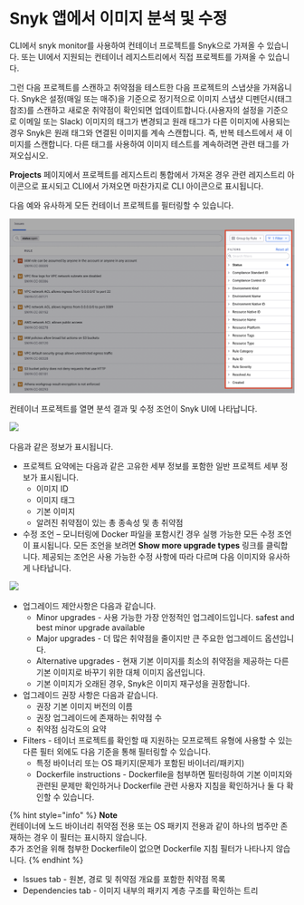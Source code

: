 # Snyk 앱에서 이미지 분석 및 수정

CLI에서 snyk monitor를 사용하여 컨테이너 프로젝트를 Snyk으로 가져올 수 있습니다. 또는 UI에서 지원되는 컨테이너 레지스트리에서 직접 프로젝트를 가져올 수 있습니다.

그런 다음 프로젝트를 스캔하고 취약점을 테스트한 다음 프로젝트의 스냅샷을 가져옵니다. Snyk은 설정(매일 또는 매주)을 기준으로 정기적으로 이미지 스냅샷 디펜던시(태그 참조)를 스캔하고 새로운 취약점이 확인되면 업데이트합니다.(사용자의 설정을 기준으로 이메일 또는 Slack) 이미지의 태그가 변경되고 원래 태그가 다른 이미지에 사용되는 경우 Snyk은 원래 태그와 연결된 이미지를 계속 스캔합니다. 즉, 반복 테스트에서 새 이미지를 스캔합니다. 다른 태그를 사용하여 이미지 테스트를 계속하려면 관련 태그를 가져오십시오.

**Projects** 페이지에서 프로젝트를 레지스트리 통합에서 가져온 경우 관련 레지스트리 아이콘으로 표시되고 CLI에서 가져오면 마찬가지로 CLI 아이콘으로 표시됩니다.

다음 예와 유사하게 모든 컨테이너 프로젝트를 필터링할 수 있습니다.

![](<../../../.gitbook/assets/image (10).png>)

컨테이너 프로젝트를 열면 분석 결과 및 수정 조언이 Snyk UI에 나타납니다.

![](../../../.gitbook/assets/uuid-069520cd-66e8-9f80-5bcf-c7845009ff54-en.png)

다음과 같은 정보가 표시됩니다.

* 프로젝트 요약에는 다음과 같은 고유한 세부 정보를 포함한 일반 프로젝트 세부 정보가 표시됩니다.
  * 이미지 ID
  * 이미지 태그
  * 기본 이미지
  * 알려진 취약점이 있는 총 종속성 및 총 취약점
* 수정 조언 – 모니터링에 Docker 파일을 포함시킨 경우 실행 가능한 모든 수정 조언이 표시됩니다. 모든 조언을 보려면 **Show more upgrade types** 링크를 클릭합니다. 제공되는 조언은 사용 가능한 수정 사항에 따라 다르며 다음 이미지와 유사하게 나타납니다.

![](../../../.gitbook/assets/uuid-431ce2b1-e5f0-0025-7932-0171b35cb9bb-en.png)

* 업그레이드 제안사항은 다음과 같습니다.
  * Minor upgrades - 사용 가능한 가장 안정적인 업그레이드입니다. safest and best minor upgrade available
  * Major upgrades - 더 많은 취약점을 줄이지만 큰 주요한 업그레이드 옵션입니다.
  * Alternative upgrades - 현재 기본 이미지를 최소의 취약점을 제공하는 다른 기본 이미지로 바꾸기 위한 대체 이미지 옵션입니다.
  * 기본 이미지가 오래된 경우, Snyk은 이미지 재구성을 권장합니다.
* 업그레이드 권장 사항은 다음과 같습니다.
  * 권장 기본 이미지 버전의 이름
  * 권장 업그레이드에 존재하는 취약점 수
  * 취약점 심각도의 요약
* Filters - 테이너 프로젝트를 확인할 때 지원하는 모프로젝트 유형에 사용할 수 있는 다른 필터 외에도 다음 기준을 통해 필터링할 수 있습니다.
  * 특정 바이너리 또는 OS 패키지(문제가 포함된 바이너리/패키지)
  * Dockerfile instructions - Dockerfile을 첨부하면 필터링하여 기본 이미지와 관련된 문제만 확인하거나 Dockerfile 관련 사용자 지침을 확인하거나 둘 다 확인할 수 있습니다.

{% hint style="info" %}
**Note**\
컨테이너에 노드 바이너리 취약점 전용 또는 OS 패키지 전용과 같이 하나의 범주만 존재하는 경우 이 필터는 표시하지 않습니다.\
추가 조언을 위해 첨부한 Dockerfile이 없으면 Dockerfile 지침 필터가 나타나지 않습니다.
{% endhint %}

* Issues tab - 원본, 경로 및 취약점 개요를 포함한 취약점 목록
* Dependencies tab - 이미지 내부의 패키지 계층 구조를 확인하는 트리
